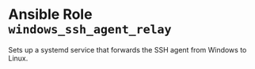 # Ansible Role `windows_ssh_agent_relay`

Sets up a systemd service that forwards the SSH agent from Windows to Linux.
